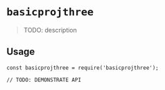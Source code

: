 # `basicprojthree`

> TODO: description

## Usage

```
const basicprojthree = require('basicprojthree');

// TODO: DEMONSTRATE API
```
